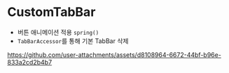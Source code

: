 # CustomTabBar

- 버튼 애니메이션 적용 `spring()`
- `TabBarAccessor`를 통해 기본 TabBar 삭제

https://github.com/user-attachments/assets/d8108964-6672-44bf-b96e-833a2cd2b4b7
